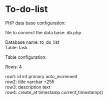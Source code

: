 # To-do-list

PHP data base configuration:

file to connect the data base:  db.php

Database name:  to_do_list </br>
Table: task


Table configuration:

Rows: 4

row1:  id   int primary  auto_increment  </br>
row2:  title   varchar  +255  </br>
row3:  description   text  </br>
row4:  create_at   timestamp   current_timestamp() </br>



